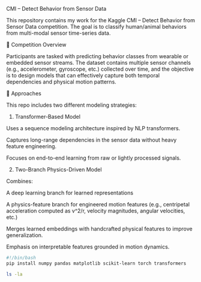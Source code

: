 CMI – Detect Behavior from Sensor Data

This repository contains my work for the Kaggle CMI – Detect Behavior from Sensor Data competition. The goal is to classify human/animal behaviors from multi-modal sensor time-series data.

📌 Competition Overview

Participants are tasked with predicting behavior classes from wearable or embedded sensor streams. The dataset contains multiple sensor channels (e.g., accelerometer, gyroscope, etc.) collected over time, and the objective is to design models that can effectively capture both temporal dependencies and physical motion patterns.

🧠 Approaches

This repo includes two different modeling strategies:

1. Transformer-Based Model

Uses a sequence modeling architecture inspired by NLP transformers.

Captures long-range dependencies in the sensor data without heavy feature engineering.

Focuses on end-to-end learning from raw or lightly processed signals.

2. Two-Branch Physics-Driven Model

Combines:

A deep learning branch for learned representations

A physics-feature branch for engineered motion features (e.g., centripetal acceleration computed as v^2/r, velocity magnitudes, angular velocities, etc.)

Merges learned embeddings with handcrafted physical features to improve generalization.

Emphasis on interpretable features grounded in motion dynamics.
```bash
#!/bin/bash
pip install numpy pandas matplotlib scikit-learn torch transformers

ls -la

